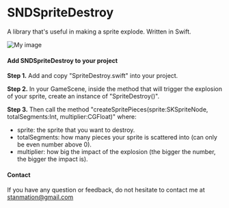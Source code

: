 # SNDSpriteDestroy
A library that's useful in making a sprite explode. Written in Swift. 

![My image](http://stanmation.github.io/img/explosion.gif)

#### Add SNDSpriteDestroy to your project 

__Step 1.__  Add and copy "SpriteDestroy.swift" into your project.

__Step 2.__  In your GameScene, inside the method that will trigger the explosion of your sprite, create an instance of "SpriteDestroy()". 

__Step 3.__ Then call the method "createSpritePieces(sprite:SKSpriteNode, totalSegments:Int, multiplier:CGFloat)" where:
* sprite: the sprite that you want to destroy.
* totalSegments: how many pieces your sprite is scattered into (can only be even number above 0).
* multiplier: how big the impact of the explosion (the bigger the number, the bigger the impact is).

#### Contact
If you have any question or feedback, do not hesitate to contact me at stanmation@gmail.com
